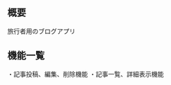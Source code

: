 概要
-------------------------------------------------------------------------
旅行者用のブログアプリ

機能一覧
-------------------------------------------------------------------------
・記事投稿、編集、削除機能
・記事一覧、詳細表示機能
